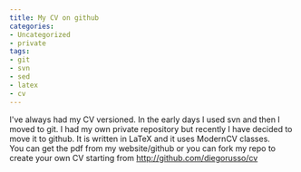 ```yaml
---
title: My CV on github
categories:
- Uncategorized
- private
tags:
- git
- svn
- sed
- latex
- cv
---
```

I've always had my CV versioned. In the early days I used svn and then I moved
to git. I had my own private repository but recently I have decided to move it
to github. It is written in LaTeX and it uses ModernCV classes.  
You can get the pdf from my website/github or you can fork my repo to create
your own CV starting from http://github.com/diegorusso/cv

